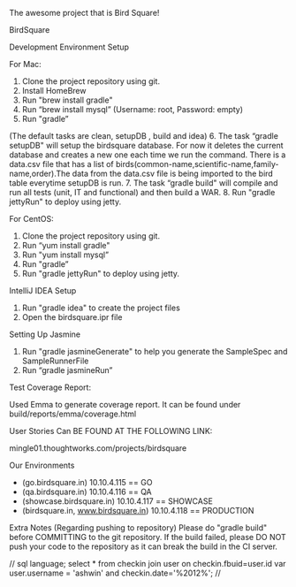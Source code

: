 The awesome project that is Bird Square!

BirdSquare

Development Environment Setup

For Mac:

1. Clone the project repository using git.
2. Install HomeBrew
3. Run "brew install gradle"
4. Run “brew install mysql” (Username: root, Password: empty)
5. Run "gradle”

(The default tasks are clean, setupDB , build and idea)
6. The task “gradle setupDB" will setup the birdsquare database. For now it deletes the current database and creates a new one each time we run the command.
   There is a data.csv file that has a list of birds(common-name,scientific-name,family-name,order).The data from the data.csv file is being imported to the bird table everytime setupDB is run.
7. The task “gradle build" will compile and run all tests (unit, IT and functional) and then build a WAR.
8. Run "gradle jettyRun" to deploy using jetty.


For CentOS:

1. Clone the project repository using git.
2. Run “yum install gradle"
3. Run "yum install mysql”
4. Run "gradle”
5. Run "gradle jettyRun" to deploy using jetty.

IntelliJ IDEA Setup

1.	Run "gradle idea" to create the project files
2.	Open the birdsquare.ipr file

Setting Up Jasmine

1. Run "gradle jasmineGenerate" to help you generate the SampleSpec and SampleRunnerFile
2. Run “gradle jasmineRun”



Test Coverage Report:

Used Emma to generate coverage report. It can be found under build/reports/emma/coverage.html

User Stories Can BE FOUND AT THE FOLLOWING LINK:

mingle01.thoughtworks.com/projects/birdsquare


Our Environments

* (go.birdsquare.in) 10.10.4.115 == GO
* (qa.birdsquare.in) 10.10.4.116 == QA
* (showcase.birdsquare.in) 10.10.4.117 == SHOWCASE
* (birdsquare.in, www.birdsquare.in) 10.10.4.118 == PRODUCTION


Extra Notes (Regarding pushing to repository)
Please do "gradle build" before COMMITTING to the git repository.
If the build failed, please DO NOT push your code to the repository as it can break the build in the CI server.

//
sql language;
select * from checkin
join user
on checkin.fbuid=user.id
var user.username = 'ashwin'
  and checkin.date='%2012%';
//